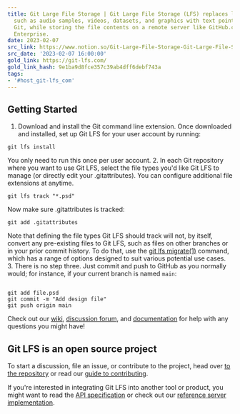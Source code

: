 ```yaml
---
title: Git Large File Storage | Git Large File Storage (LFS) replaces large files
  such as audio samples, videos, datasets, and graphics with text pointers inside
  Git, while storing the file contents on a remote server like GitHub.com or GitHub
  Enterprise.
date: 2023-02-07
src_link: https://www.notion.so/Git-Large-File-Storage-Git-Large-File-Storage-LFS-replaces-large-files-such-as-audio-samples-vi-888db9a2f5d84fe1b0dd6a88151c110c
src_date: '2023-02-07 16:00:00'
gold_link: https://git-lfs.com/
gold_link_hash: 9e1ba9d8fce357c39ab4dff6debf743a
tags:
- '#host_git-lfs_com'
---
```



Getting Started
---------------


1. Download and install the Git command line extension. Once downloaded and installed, set up Git LFS for your user account by running:
 



```
git lfs install
```

You only need to run this once per user account.
2. In each Git repository where you want to use Git LFS, select the file types you'd like Git LFS to manage (or directly edit your .gitattributes). You can configure additional file extensions at anytime.



```
git lfs track "*.psd"
```

Now make sure .gitattributes is tracked:



```
git add .gitattributes
```

Note that defining the file types Git LFS should track will not, by itself, convert any pre-existing files to Git LFS, such as files on other branches or in your prior commit history. To do that, use the [git lfs migrate(1)](https://github.com/git-lfs/git-lfs/blob/main/docs/man/git-lfs-migrate.adoc?utm_source=gitlfs_site&utm_medium=doc_man_migrate_link&utm_campaign=gitlfs) command, which has a range of options designed to suit various potential use cases.
3. There is no step three. Just commit and push to GitHub as you normally would; for instance, if your current branch is named `main`:



```

git add file.psd
git commit -m "Add design file"
git push origin main
```

Check out our [wiki](https://github.com/git-lfs/git-lfs/wiki?utm_source=gitlfs_site&utm_medium=wiki_link&utm_campaign=gitlfs), [discussion forum](https://github.com/git-lfs/git-lfs/discussions?utm_source=gitlfs_site&utm_medium=discussions_link&utm_campaign=gitlfs), and [documentation](https://github.com/git-lfs/git-lfs/tree/main/docs?utm_source=gitlfs_site&utm_medium=docs_link&utm_campaign=gitlfs) for help with any questions you might have!


Git LFS is an open source project
---------------------------------


To start a discussion, file an issue, or contribute to the project, head over [to the repository](https://github.com/git-lfs/git-lfs?utm_source=gitlfs_site&utm_medium=repo_link&utm_campaign=gitlfs)
 or read our [guide to contributing](https://github.com/git-lfs/git-lfs/blob/main/CONTRIBUTING.md?utm_source=gitlfs_site&utm_medium=contributing_link&utm_campaign=gitlfs).


If you're interested in integrating Git LFS into another tool or product, you might want to read the
 [API specification](https://github.com/git-lfs/git-lfs/blob/main/docs/api/README.md?utm_source=gitlfs_site&utm_medium=api_spec_link&utm_campaign=gitlfs)
 or check out our [reference server implementation](https://github.com/git-lfs/lfs-test-server?utm_source=gitlfs_site&utm_medium=reference_servedr&utm_campaign=gitlfs).